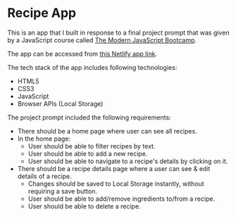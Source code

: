 # Recipe App

This is an app that I built in response to a final project prompt that was given by a JavaScript course called [The Modern JavaScript Bootcamp](https://www.udemy.com/course/modern-javascript/).

The app can be accessed from [this Netlify app link](https://relaxed-boyd-fa3545.netlify.app/).

The tech stack of the app includes following technologies:
- HTML5
- CSS3
- JavaScript
- Browser APIs (Local Storage)

The project prompt included the following requirements:
- There should be a home page where user can see all recipes.
- In the home page:
  - User should be able to filter recipes by text.
  - User should be able to add a new recipe.
  - User should be able to navigate to a recipe's details by clicking on it.
- There should be a recipe details page where a user can see & edit details of a recipe.
  - Changes should be saved to Local Storage instantly, without requiring a save button.
  - User should be able to add/remove ingredients to/from a recipe.
  - User should be able to delete a recipe.